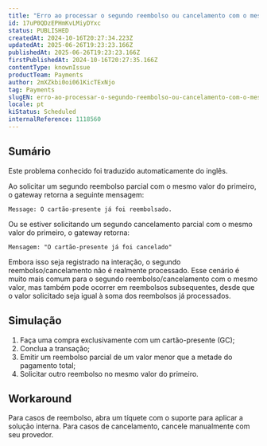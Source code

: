 ```yaml
---
title: "Erro ao processar o segundo reembolso ou cancelamento com o mesmo valor do primeiro"
id: 17uP0QDzEPHmKvLMiyDYxc
status: PUBLISHED
createdAt: 2024-10-16T20:27:34.223Z
updatedAt: 2025-06-26T19:23:23.166Z
publishedAt: 2025-06-26T19:23:23.166Z
firstPublishedAt: 2024-10-16T20:27:35.166Z
contentType: knownIssue
productTeam: Payments
author: 2mXZkbi0oi061KicTExNjo
tag: Payments
slugEN: erro-ao-processar-o-segundo-reembolso-ou-cancelamento-com-o-mesmo-valor-do-primeiro
locale: pt
kiStatus: Scheduled
internalReference: 1118560
---
```


## Sumário

<div class="alert alert-info">
  <p>Este problema conhecido foi traduzido automaticamente do inglês.</p>
</div>


Ao solicitar um segundo reembolso parcial com o mesmo valor do primeiro, o gateway retorna a seguinte mensagem:

    Message: O cartão-presente já foi reembolsado.


Ou se estiver solicitando um segundo cancelamento parcial com o mesmo valor do primeiro, o gateway retorna:

    Mensagem: "O cartão-presente já foi cancelado"


Embora isso seja registrado na interação, o segundo reembolso/cancelamento não é realmente processado.
Esse cenário é muito mais comum para o segundo reembolso/cancelamento com o mesmo valor, mas também pode ocorrer em reembolsos subsequentes, desde que o valor solicitado seja igual à soma dos reembolsos já processados.

## Simulação



1. Faça uma compra exclusivamente com um cartão-presente (GC);
2. Conclua a transação;
3. Emitir um reembolso parcial de um valor menor que a metade do pagamento total;
4. Solicitar outro reembolso no mesmo valor do primeiro.



## Workaround


Para casos de reembolso, abra um tíquete com o suporte para aplicar a solução interna.
Para casos de cancelamento, cancele manualmente com seu provedor.




